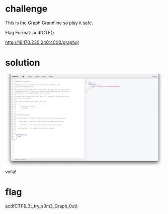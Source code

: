 # challenge
This is the Graph Grandline so play it safe.

Flag Format: acdfCTF{}

http://16.170.230.246:4000/graphql
# solution
![img](./img1.png)
voila!
# flag
acdfCTF{L3t_try_s0m3_Graph_0ut}